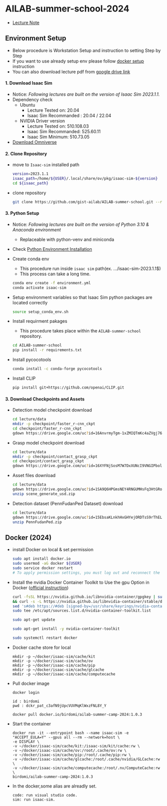 # AILAB-summer-school-2024
 - [Lecture Note](https://drive.google.com/drive/folders/17aV4v9SgPvkF6uiwpDtjKsDmiuhMFeFI?usp=sharing)

## Environment Setup

 - Below procedure is Workstation Setup and instruction to setting Step by Step
 - If you want to use already setup env please follow [docker setup](#docker-2024) instruction
 - You can also download lecture pdf from [google drive link](https://drive.google.com/drive/folders/17rM0fWycKE9easTIgLrJuCZbneGhi1_h?usp=drive_link)

#### 1. Download Isaac Sim
 - Notice: *Following lectures are built on the version of Isaac Sim 2023.1.1.*
 - Dependency check
    - Ubuntu
      - Lecture Tested on: 20.04
      - Isaac Sim Recommanded : 20.04 / 22.04
    - NVIDIA Driver version
      - Lecture Tested on: 510.108.03
      - Isaac Sim Recommanded: 525.60.11
      - Isaac Sim Minimum: 510.73.05
 - [Download Omniverse](https://developer.nvidia.com/isaac-sim)
 

#### 2. Clone Repository
- move to `Isaac-sim` installed path

   ```Bash
   version=2023.1.1
   isaac_path=/home/${USER}/.local/share/ov/pkg/isaac-sim-${version}
   cd ${isaac_path}
   ```

- clone repository
  
   ```Bash
   git clone https://github.com/gist-ailab/AILAB-summer-school.git --recurse-submodules --remote-submodules
   ```

#### 3. Python Setup
 - Notice: *Following lectures are built on the version of Python 3.10 & Anaconda environment*
    - Replaceable with python-venv and miniconda
 - Check [Python Environment Installation](https://docs.omniverse.nvidia.com/app_isaacsim/app_isaacsim/install_python.html#advanced-running-with-anaconda)
 
 - Create conda env
    - This procedure run inside `isaac sim` path(ex. .../isaac-sim-2023.1.1$)
    - This process can take a long time.
   ```Bash
   conda env create -f environment.yml 
   conda activate isaac-sim
   ```

- Setup environment variables so that Isaac Sim python packages are located correctly
   ```Bash
   source setup_conda_env.sh
   ```

 - Install requirment pakages
    - This procedure takes place within the `AILAB-summer-school` repository.
   ```Bash
   cd AILAB-summer-school
   pip install -r requirements.txt
   ```

 - Install pycocotools
   ```Bash
   conda install -c conda-forge pycocotools
   ```

 - Install CLIP
   ```Bash
   pip install git+https://github.com/openai/CLIP.git
   ```

#### 3. Download Checkpoints and Assets

 - Detection model checkpoint download
   ```Bash
   cd lecture/data
   mkdir -p checkpoint/faster_r-cnn_ckpt
   cd checkpoint/faster_r-cnn_ckpt
   gdown https://drive.google.com/uc?id=16AnvrmyTgm-1xZMIQTmKc4aZVgj76OXt
   ```
   
 - Grasp model checkpoint download
   ```Bash
   cd lecture/data
   mkdir -p checkpoint/contact_grasp_ckpt
   cd checkpoint/contact_grasp_ckpt
   gdown https://drive.google.com/uc?id=16XYFNjSosM7W7DxXUNcI9VNGIPbol6tY
   ```

 - Asset files download
   ```Bash
   cd lecture/data
   gdown https://drive.google.com/uc?id=1SA9Q6HPGmsNEY4RNGUMHsFq3HtGRoP_1
   unzip scene_generate_usd.zip
   ```

 - Detection dataset (PennFudanPed Dataset) download
   ```Bash
   cd lecture/data
   gdown https://drive.google.com/uc?id=15EbsaKLnkhHxGHYejORDTsS9rThELJMR
   unzip PennFudanPed.zip
   ```

## Docker (2024)
 - install Docker on local & set permission
   ``` Bash
   sudo apt install docker.io
   sudo usermod -aG docker ${USER}
   sudo service docker restart
   # To apply permission settings, you must log out and reconnect the logged-in session.
   ```

 - Install the nvidia Docker Container Toolkit to Use the gpu Option in Docker ([official instruction](https://docs.nvidia.com/datacenter/cloud-native/container-toolkit/latest/install-guide.html))
   ``` bash
   curl -fsSL https://nvidia.github.io/libnvidia-container/gpgkey | sudo gpg --dearmor -o /usr/share/keyrings/nvidia-container-toolkit-keyring.gpg \
   && curl -s -L https://nvidia.github.io/libnvidia-container/stable/deb/nvidia-container-toolkit.list | \
   sed 's#deb https://#deb [signed-by=/usr/share/keyrings/nvidia-container-toolkit-keyring.gpg] https://#g' | \
   sudo tee /etc/apt/sources.list.d/nvidia-container-toolkit.list
   ```
   ``` bash
   sudo apt-get update
   ```
   ``` bash
   sudo apt-get install -y nvidia-container-toolkit
   ```
   ``` bash
   sudo systemctl restart docker
   ```

 - Docker cache store for local
   ```
   mkdir -p ~/docker/isaac-sim/cache/kit
   mkdir -p ~/docker/isaac-sim/cache/ov
   mkdir -p ~/docker/isaac-sim/cache/pip
   mkdir -p ~/docker/isaac-sim/cache/glcache
   mkdir -p ~/docker/isaac-sim/cache/computecache
   ```
  
 - Pull docker image
   ``` Docker
   docker login
   
   id : birdomi
   pwd : dckr_pat_c3afN9jUpcVUVMqKlWxzFNL8Y_Y
   ```
   ``` Docker
   docker pull docker.io/birdomi/ailab-summer-camp-2024:1.0.3
   ```
   
 - Start the container
   ``` Docker
   docker run -it --entrypoint bash --name isaac-sim -e "ACCEPT_EULA=Y" --gpus all --rm --network=host \
   -e DISPLAY \
   -v ~/docker/isaac-sim/cache/kit:/isaac-sim/kit/cache:rw \
   -v ~/docker/isaac-sim/cache/ov:/root/.cache/ov:rw \
   -v ~/docker/isaac-sim/cache/pip:/root/.cache/pip:rw \
   -v ~/docker/isaac-sim/cache/glcache:/root/.cache/nvidia/GLCache:rw \
   -v ~/docker/isaac-sim/cache/computecache:/root/.nv/ComputeCache:rw \
   birdomi/ailab-summer-camp-2024:1.0.3
   ```

 - In the docker,some alias are alreadly set.
   ``` Docker
   code: run visual studio code.
   sim: run isaac-sim.
   ```
